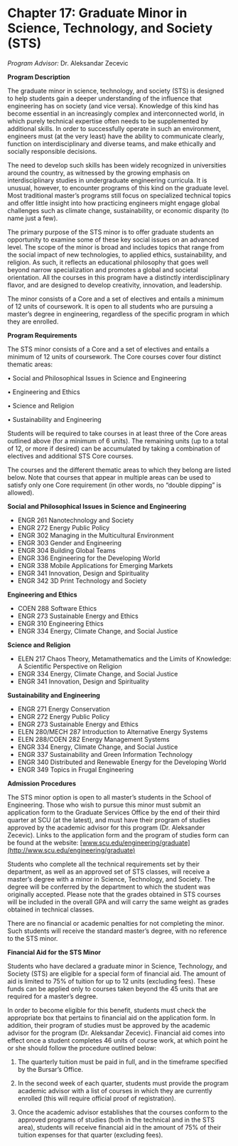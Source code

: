 # Chapter 17: Graduate Minor in Science, Technology, and Society \(STS\)

_Program Advisor:_ Dr. Aleksandar Zecevic

**Program Description**

The graduate minor in science, technology, and society \(STS\) is designed to help students gain a deeper understanding of the influence that engineering has on society \(and vice versa\). Knowledge of this kind has become essential in an increasingly complex and interconnected world, in which purely technical expertise often needs to be supplemented by additional skills. In order to successfully operate in such an environment, engineers must \(at the very least\) have the ability to communicate clearly, function on interdisciplinary and diverse teams, and make ethically and socially responsible decisions.

The need to develop such skills has been widely recognized in universities around the country, as witnessed by the growing emphasis on interdisciplinary studies in undergraduate engineering curricula. It is unusual, however, to encounter programs of this kind on the graduate level. Most traditional master’s programs still focus on specialized technical topics and offer little insight into how practicing engineers might engage global challenges such as climate change, sustainability, or economic disparity \(to name just a few\).

The primary purpose of the STS minor is to offer graduate students an opportunity to examine some of these key social issues on an advanced level. The scope of the minor is broad and includes topics that range from the social impact of new technologies, to applied ethics, sustainability, and religion. As such, it reflects an educational philosophy that goes well beyond narrow specialization and promotes a global and societal orientation. All the courses in this program have a distinctly interdisciplinary flavor, and are designed to develop creativity, innovation, and leadership.

The minor consists of a Core and a set of electives and entails a minimum of 12 units of coursework. It is open to all students who are pursuing a master’s degree in engineering, regardless of the specific program in which they are enrolled.

**Program Requirements**

The STS minor consists of a Core and a set of electives and entails a minimum of 12 units of coursework. The Core courses cover four distinct thematic areas:

• Social and Philosophical Issues in Science and Engineering

• Engineering and Ethics

• Science and Religion

• Sustainability and Engineering

Students will be required to take courses in at least three of the Core areas outlined above \(for a minimum of 6 units\). The remaining units \(up to a total of 12, or more if desired\) can be accumulated by taking a combination of electives and additional STS Core courses.

The courses and the different thematic areas to which they belong are listed below. Note that courses that appear in multiple areas can be used to satisfy only one Core requirement \(in other words, no “double dipping” is allowed\).

**Social and Philosophical Issues in Science and Engineering**

* ENGR 261 Nanotechnology and Society
* ENGR 272 Energy Public Policy
* ENGR 302 Managing in the Multicultural Environment
* ENGR 303 Gender and Engineering
* ENGR 304 Building Global Teams
* ENGR 336 Engineering for the Developing World
* ENGR 338 Mobile Applications for Emerging Markets
* ENGR 341 Innovation, Design and Spirituality
*  ENGR 342 3D Print Technology and Society

**Engineering and Ethics**

* COEN 288 Software Ethics
* ENGR 273 Sustainable Energy and Ethics
* ENGR 310 Engineering Ethics
* ENGR 334 Energy, Climate Change, and Social Justice

**Science and Religion**

*  ELEN 217 Chaos Theory, Metamathematics and the Limits of Knowledge:  A Scientific Perspective on Religion
* ENGR 334 Energy, Climate Change, and Social Justice
* ENGR 341 Innovation, Design and Spirituality

**Sustainability and Engineering**

* ENGR 271 Energy Conservation
* ENGR 272 Energy Public Policy
* ENGR 273 Sustainable Energy and Ethics
* ELEN 280/MECH 287 Introduction to Alternative Energy Systems
* ELEN 288/COEN 282 Energy Management Systems
* ENGR 334 Energy, Climate Change, and Social Justice
* ENGR 337 Sustainability and Green Information Technology
* ENGR 340 Distributed and Renewable Energy for the Developing World
* ENGR 349 Topics in Frugal Engineering

**Admission Procedures**

The STS minor option is open to all master’s students in the School of Engineering. Those who wish to pursue this minor must submit an application form to the Graduate Services Office by the end of their third quarter at SCU \(at the latest\), and must have their program of studies approved by the academic advisor for this program \(Dr. Aleksander Zecevic\). Links to the application form and the program of studies form can be found at the website: [www.scu.edu/engineering/graduate](http://www.scu.edu/engineering/graduate)

Students who complete all the technical requirements set by their department, as well as an approved set of STS classes, will receive a master’s degree with a minor in Science, Technology, and Society. The degree will be conferred by the department to which the student was originally accepted. Please note that the grades obtained in STS courses will be included in the overall GPA and will carry the same weight as grades obtained in technical classes.

There are no financial or academic penalties for not completing the minor. Such students will receive the standard master’s degree, with no reference to the STS minor.

**Financial Aid for the STS Minor**

Students who have declared a graduate minor in Science, Technology, and Society \(STS\) are eligible for a special form of financial aid. The amount of aid is limited to 75% of tuition for up to 12 units \(excluding fees\). These funds can be applied only to courses taken beyond the 45 units that are required for a master’s degree.

In order to become eligible for this benefit, students must check the appropriate box that pertains to financial aid on the application form. In addition, their program of studies must be approved by the academic advisor for the program \(Dr. Aleksandar Zecevic\). Financial aid comes into effect once a student completes 46 units of course work, at which point he or she should follow the procedure outlined below:

1. The quarterly tuition must be paid in full, and in the timeframe specified by the Bursar’s Office.

2. In the second week of each quarter, students must provide the program academic advisor with a list of courses in which they are currently enrolled \(this will require official proof of registration\).

3. Once the academic advisor establishes that the courses conform to the approved programs of studies \(both in the technical and in the STS area\), students will receive financial aid in the amount of 75% of their tuition expenses for that quarter \(excluding fees\).

